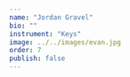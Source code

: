 ```yaml
---
name: "Jordan Gravel"
bio: ""
instrument: "Keys"
image: ../../images/evan.jpg
order: 7
publish: false
---
```

